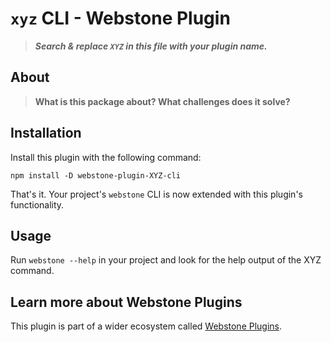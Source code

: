 # `xyz` CLI - Webstone Plugin

> **_Search & replace `XYZ` in this file with your plugin name._**

## About

> **What is this package about? What challenges does it solve?**

## Installation

Install this plugin with the following command:

```shell
npm install -D webstone-plugin-XYZ-cli
```

That's it. Your project's `webstone` CLI is now extended with this plugin's functionality.

## Usage

Run `webstone --help` in your project and look for the help output of the XYZ command.

## Learn more about Webstone Plugins

This plugin is part of a wider ecosystem called [Webstone Plugins](https://github.com/WebstoneHQ/webstone).
